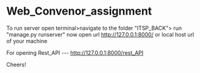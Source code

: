 # Web_Convenor_assignment

To run server
open terminal>navigate to the folder "ITSP_BACK"> run "manage.py runserver"
now open url http://127.0.0.1:8000/ or local host url of your machine

For opening Rest_API  --- http://127.0.0.1:8000/rest_API

Cheers!

